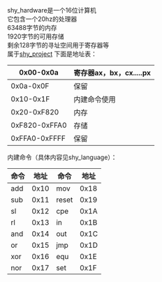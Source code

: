 shy_hardware是一个16位计算机<br>
它包含一个20hz的处理器<br>
63488字节的内存<br>
1920字节的可用存储<br>
剩余128字节的寻址空间用于寄存器等<br>
属于[shy_project](https://github.com/Shyliuli/shy_project/)
下面是地址表：


| 0x00-0x0a     | 寄存器ax，bx，cx.....px |
| --------------- | ------------------------- |
| 0x0a-0x0F     | 保留                    |
| 0x10-0x1F     | 内建命令使用            |
| 0x20-0xF820   | 内存                    |
| 0xF820-0xFFA0 | 存储                    |
| 0xFFA0-0xFFFF | 保留                    |

内建命令（具体内容见shy_language）：


| 命令 | 地址 | 命令  | 地址 |
| ------ | ------ | ------- | ------ |
| add  | 0x10 | mov   | 0x18 |
| sub  | 0x11 | reset | 0x19 |
| sl   | 0x12 | cpe   | 0x1A |
| rl   | 0x13 | in    | 0x1B |
| and  | 0x14 | out   | 0x1C |
| or   | 0x15 | jmp   | 0x1D |
| xor  | 0x16 | equ   | 0x1E |
| nor  | 0x17 | set   | 0x1F |
